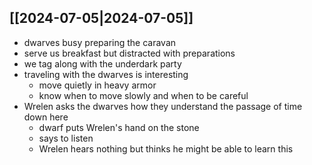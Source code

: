 ## [[2024-07-05|2024-07-05]]
- dwarves busy preparing the caravan
- serve us breakfast but distracted with preparations
- we tag along with the underdark party
- traveling with the dwarves is interesting
	- move quietly in heavy armor
	- know when to move slowly and when to be careful
- Wrelen asks the dwarves how they understand the passage of time down here
	- dwarf puts Wrelen's hand on the stone
	- says to listen
	- Wrelen hears nothing but thinks he might be able to learn this